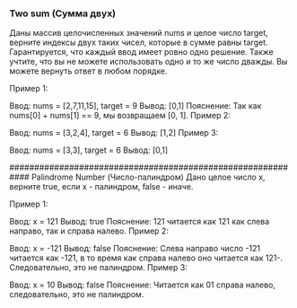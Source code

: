 ### Two sum (Сумма двух)
Даны массив целочисленных значений nums и целое число target, верните индексы двух таких чисел, которые в сумме равны target.
Гарантируется, что каждый ввод имеет ровно одно решение. Также учтите, что вы не можете использовать одно и то же число дважды.
Вы можете вернуть ответ в любом порядке.

Пример 1:

Ввод: nums = [2,7,11,15], target = 9
Вывод: [0,1]
Пояснение: Так как nums[0] + nums[1] == 9, мы возвращаем [0, 1].
Пример 2:

Ввод: nums = [3,2,4], target = 6
Вывод: [1,2]
Пример 3:

Ввод: nums = [3,3], target = 6
Вывод: [0,1]

############################################################
Palindrome Number (Число-палиндром)
Дано целое число x, верните true, если x - палиндром, false - иначе.

Пример 1:

Ввод: x = 121
Вывод: true
Пояснение: 121 читается как 121 как слева направо, так и справа налево.
Пример 2:

Ввод: x = -121
Вывод: false
Пояснение: Слева направо число -121 читается как -121, в то время как справа налево оно читается как 121-. Следовательно, это не палиндром.
Пример 3:

Ввод: x = 10
Вывод: false
Пояснение: Читается как 01 справа налево, следовательно, это не палиндром.
